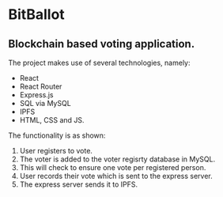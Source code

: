 # BitBallot 

## Blockchain based voting application.

The project makes use of several technologies, namely:

- React
- React Router
- Express.js
- SQL via MySQL
- IPFS
- HTML, CSS and JS.
  
The functionality is as shown:

1. User registers to vote.
2. The voter is added to the voter regisrty database in MySQL.
3. This will check to ensure one vote per registered person.
4. User records their vote which is sent to the express server.
5. The express server sends it to IPFS.
